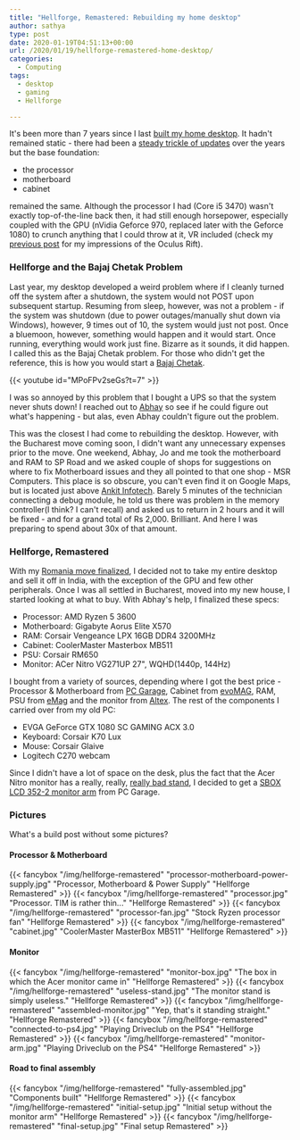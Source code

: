 ```yaml
---
title: "Hellforge, Remastered: Rebuilding my home desktop"
author: sathya
type: post
date: 2020-01-19T04:51:13+00:00
url: /2020/01/19/hellforge-remastered-home-desktop/
categories:
  - Computing
tags:
  - desktop
  - gaming
  - Hellforge

---
```



It's been more than 7 years since I last [built my home desktop](https:///sathyabh.at/2013/08/01/hellforge-my-desktop-after-a-long-time/). It hadn't remained static - there had been a [steady trickle of updates](https://sathyabh.at/) over the years but the base foundation:

<!--more-->

- the processor
- motherboard
- cabinet 

remained the same. Although the processor I had (Core i5 3470) wasn't exactly top-of-the-line back then, it had still enough horsepower, especially coupled with the GPU (nVidia Geforce 970, replaced later with the Geforce 1080) to crunch anything that I could throw at it, VR included (check my [previous post](https://sathyasays.com/2017/11/05/a-brief-look-at-the-oculus-rift/) for my impressions of the Oculus Rift).

### Hellforge and the Bajaj Chetak Problem

Last year, my desktop developed a weird problem where if I cleanly turned off the system after a shutdown, the system would not POST upon subsequent startup. Resuming from sleep, however, was not a problem - if the system was shutdown (due to power outages/manually shut down via Windows), however, 9 times out of 10, the system would just not post. Once a bluemoon, however, something would happen and it would start. Once running, everything would work just fine. Bizarre as it sounds, it did happen. I called this as the Bajaj Chetak problem. For those who didn't get the reference, this is how you would start a [Bajaj Chetak](https://en.wikipedia.org/wiki/Bajaj_Chetak).


{{< youtube id="MPoFPv2seGs?t=7" >}}

I was so annoyed by this problem that I bought a UPS so that the system never shuts down! I reached out to [Abhay](https://twitter.com/ALPHA_Ronin) so see if he could figure out what's happening - but alas, even Abhay couldn't figure out the problem.

This was the closest I had come to rebuilding the desktop. However, with the Bucharest move coming soon, I didn't want any unnecessary expenses prior to the move. One weekend, Abhay, Jo and me took the motherboard and RAM to SP Road and we asked couple of shops for suggestions on where to fix Motherboard issues and they all pointed to that one shop - MSR Computers. This place is so obscure, you can't even find it on Google Maps, but is located just above [Ankit Infotech](https://g.page/AnkitInfotech?share). Barely 5 minutes of the technician connecting a debug module, he told us there was problem in the memory controller(I think? I can't recall) and asked us to return in 2 hours and it will be fixed - and for a grand total of Rs 2,000. Brilliant. And here I was preparing to spend about 30x of that amount.

### Hellforge, Remastered

With my [Romania move finalized](https://sathyabh.at/2020/01/08/salut-bucharest/), I decided not to take my entire desktop and sell it off in India, with the exception of the GPU and few other peripherals. Once I was all settled in Bucharest, moved into my new house, I started looking at what to buy. With Abhay's help, I finalized these specs:

- Processor: AMD Ryzen 5 3600
- Motherboard: Gigabyte Aorus Elite X570 
- RAM: Corsair Vengeance LPX 16GB DDR4 3200MHz
- Cabinet: CoolerMaster Masterbox MB511
- PSU: Corsair RM650
- Monitor: ACer Nitro VG271UP 27", WQHD(1440p, 144Hz)

I bought from a variety of sources, depending where I got the best price - Processor & Motherboard from [PC Garage](https://www.pcgarage.ro/), Cabinet from [evoMAG](https://www.evomag.ro/), RAM, PSU from [eMag](https://emag.ro) and the monitor from [Altex](https://altex.ro/). The rest of the components I carried over from my old PC:

- EVGA GeForce GTX 1080 SC GAMING ACX 3.0
- Keyboard: Corsair K70 Lux
- Mouse: Corsair Glaive
- Logitech C270 webcam

Since I didn't have a lot of space on the desk, plus the fact that the Acer Nitro monitor has a really, really, [really bad stand](https://www.reddit.com/r/Monitors/comments/aybrqj/review_of_the_acer_nitro_vg271up/), I decided to get a [SBOX LCD 352-2 monitor arm](https://www.pcgarage.ro/suport-tv-monitor/sbox/lcd-352-2-13-27-inch/) from PC Garage.

### Pictures

What's a build post without some pictures? 

#### Processor & Motherboard 

{{< fancybox "/img/hellforge-remastered" "processor-motherboard-power-supply.jpg" "Processor, Motherboard & Power Supply" "Hellforge Remastered" >}}
{{< fancybox "/img/hellforge-remastered" "processor.jpg" "Processor. TIM is rather thin..." "Hellforge Remastered" >}}
{{< fancybox "/img/hellforge-remastered" "processor-fan.jpg" "Stock Ryzen processor fan" "Hellforge Remastered" >}}
{{< fancybox "/img/hellforge-remastered" "cabinet.jpg" "CoolerMaster MasterBox MB511" "Hellforge Remastered" >}}

#### Monitor 

{{< fancybox "/img/hellforge-remastered" "monitor-box.jpg" "The box in which the Acer monitor came in" "Hellforge Remastered" >}}
{{< fancybox "/img/hellforge-remastered" "useless-stand.jpg" "The monitor stand is simply useless." "Hellforge Remastered" >}}
{{< fancybox "/img/hellforge-remastered" "assembled-monitor.jpg" "Yep, that's it standing straight." "Hellforge Remastered" >}}
{{< fancybox "/img/hellforge-remastered" "connected-to-ps4.jpg" "Playing Driveclub on the PS4" "Hellforge Remastered" >}}
{{< fancybox "/img/hellforge-remastered" "monitor-arm.jpg" "Playing Driveclub on the PS4" "Hellforge Remastered" >}}

#### Road to final assembly

{{< fancybox "/img/hellforge-remastered" "fully-assembled.jpg" "Components built" "Hellforge Remastered" >}}
{{< fancybox "/img/hellforge-remastered" "initial-setup.jpg" "Initial setup without the monitor arm" "Hellforge Remastered" >}}
{{< fancybox "/img/hellforge-remastered" "final-setup.jpg" "Final setup Remastered" >}}
